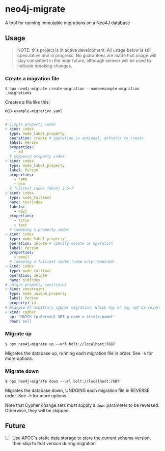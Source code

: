 # neo4j-migrate

A tool for running immutable migrations on a Neo4J database

## Usage

> NOTE: this project is in active development. All usage below is still speculative and in progress. No guarantees are made that usage will stay consistent in the near future, although semver will be used to indicate breaking changes.

### Create a migration file

```
$ npx neo4j-migrate create-migration --name=example-migration ./migrations
```

Creates a file like this:

`000-example-migration.yaml`

```yaml
---
# simple property index
- kind: index
  type: node_label_property
  operation: create # operation is optional, defaults to create
  label: Person
  properties:
    - id
  # compound property index
- kind: index
  type: node_label_property
  label: Person
  properties:
    - name
    - bio
  # fulltext index (Neo4j 3.5+)
- kind: index
  type: node_fulltext
  name: testindex
  labels:
    - Post
  properties:
    - title
    - text
  # removing a property index
- kind: index
  type: node_label_property
  operation: delete # specify delete as operation
  label: Person
  properties:
    - email
  # removing a fulltext index (name only required)
- kind: index
  type: node_fulltext
  operation: delete
  name: oldindex
# unique property constraint
- kind: constraint
  type: node_unique_property
  label: Person
  property: id
# example of arbitrary cypher migration, which may or may not be reversible
- kind: cypher
  up: 'MATCH (p:Person) SET p.name = trim(p.name)'
  down: null
```

### Migrate up

```
$ npx neo4j-migrate up --url bolt://localhost:7687
```

Migrates the database up, running each migration file in order. See `-h` for more options.

### Migrate down

```
$ npx neo4j-migrate down --url bolt://localhost:7687
```

Migrates the database down, UNDOING each migration file in REVERSE order. See `-h` for more options.

Note that Cypher change sets must supply a `down` parameter to be reversed. Otherwise, they will be skipped.

## Future

- [ ] Use APOC's static data storage to store the current schema version, then skip to that version during migration
